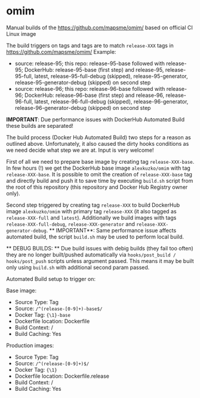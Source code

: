 # omim

Manual builds of the https://github.com/mapsme/omim/ based on official CI Linux image

The build triggers on tags and tags are to match `release-XXX` tags in https://github.com/mapsme/omim/
Example:
* source: release-95; this repo: release-95-base followed with release-95; DockerHub: release-95-base (first step) and release-95, release-95-full, latest, release-95-full-debug (skipped), release-95-generator, release-95-generator-debug (skipped) on second step
* source: release-96; this repo: release-96-base followed with release-96; DockerHub: release-96-base (first step) and release-96, release-96-full, latest, release-96-full-debug (skipped), release-96-generator, release-96-generator-debug (skipped) on second step

**IMPORTANT**: Due performance issues with DockerHub Automated Build these builds are separated!

The build process (Docker Hub Automated Build) two steps for a reason as outlined above. Unfortunately, it also caused the dirty hooks conditions as we need decide what step we are at. Input is very welcome!

First of all we need to prepare base image by creating tag `release-XXX-base`. In few hours (!) we get the DockerHub base image `alexkuzko/omim` with tag `release-XXX-base`.
It is possible to omit the creation of `release-XXX-base` tag and directly build and push it to save time by executing `build.sh` script from the root of this repository (this repository and Docker Hub Registry owner only).

Second step triggered by creating tag `release-XXX` to build DockerHub image `alexkuzko/omim`  with primary tag `release-XXX` (it also tagged as `release-XXX-full` and `latest`). Additionally we build images with tags `release-XXX-full-debug`, `release-XXX-generator` and `release-XXX-generator-debug`.
** IMPORTANT**: Same performance issue affects automated build, the script `build.sh` may be used to perform local build.

** DEBUG BUILDS: ** Due build issues with debig builds (they fail too often) they are no longer built/pushed automatically via `hooks/post_build / hooks/post_push` scripts unless argument passed. This means it may be built only using `build.sh` with additional second param passed.

Automated Build setup to trigger on:

Base image:
* Source Type: Tag
* Source: `/^(release-[0-9]+)-base$/`
* Docker Tag: `{\1}-base`
* Dockerfile location: Dockerfile
* Build Context: /
* Build Caching: Yes

Production images:
* Source Type: Tag
* Source: `/^(release-[0-9]+)$/`
* Docker Tag: `{\1}`
* Dockerfile location: Dockerfile.release
* Build Context: /
* Build Caching: Yes
